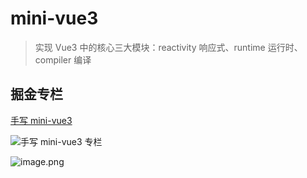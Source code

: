 # mini-vue3
> 实现 Vue3 中的核心三大模块：reactivity 响应式、runtime 运行时、compiler 编译

## 掘金专栏
[手写 mini-vue3](https://juejin.cn/column/7307471267481452555)

![手写 mini-vue3 专栏](https://p9-juejin.byteimg.com/tos-cn-i-k3u1fbpfcp/427fc70c962a4cff9dcfe0b6eeea3534~tplv-k3u1fbpfcp-watermark.image?)

![image.png](https://p1-juejin.byteimg.com/tos-cn-i-k3u1fbpfcp/7cd0b04673fa4feab976acc0193dd8dc~tplv-k3u1fbpfcp-watermark.image?)
